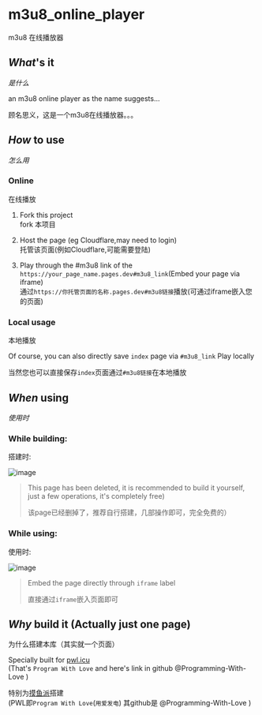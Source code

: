 # m3u8_online_player
m3u8 在线播放器
## _What_'s it
_是什么_

an m3u8 online player as the name suggests...

顾名思义，这是一个m3u8在线播放器。。。

## _How_ to use
_怎么用_

### Online
在线播放

1. Fork this project<br>fork 本项目

2. Host the page (eg Cloudflare,may need to login)<br>托管该页面(例如Cloudflare,可能需要登陆)

3. Play through the #m3u8 link of the `https://your_page_name.pages.dev#m3u8_link`(Embed your page via iframe)<br>通过`https://你托管页面的名称.pages.dev#m3u8链接`播放(可通过iframe嵌入您的页面)

### Local usage
本地播放

Of course, you can also directly save `index` page via `#m3u8_link` Play locally

当然您也可以直接保存`index`页面通过`#m3u8链接`在本地播放

## _When_ using
_使用时_

### While building:
搭建时:

![image](https://user-images.githubusercontent.com/49258735/146503955-22ef8fba-fb22-4499-a238-941177b78bfb.png)

> This page has been deleted, it is recommended to build it yourself, just a few operations, it's completely free)
> 
> 该page已经删掉了，推荐自行搭建，几部操作即可，完全免费的）

### While using:
使用时:

![image](https://user-images.githubusercontent.com/49258735/146506716-0296882d-0b7e-413c-b1de-882e068b4186.png)

> Embed the page directly through `iframe` label
> 
> 直接通过`iframe`嵌入页面即可


## _Why_ build it (Actually just one page)
为什么搭建本库（其实就一个页面）

Specially built for [pwl.icu](https://pwl.icu/)<br>(That's `Program With Love` and here's link in github @Programming-With-Love )

特别为[摸鱼派](https://pwl.icu/)搭建<br>(PWL即`Program With Love`(`用爱发电`) 其github是 @Programming-With-Love )
